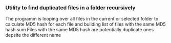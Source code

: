 ### Utility to find duplicated files in a folder recursively

The programm is looping over all files in the current or selected folder to calculate 
MD5 hash for each file and building list of files with the same MD5 hash sum
Files with the same MD5 hash are potentially duplicate ones depsite the different name